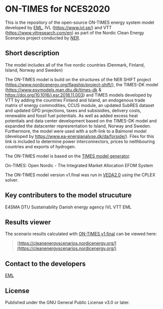 # ON-TIMES for NCES2020

This is the repository of the open-source ON-TIMES energy system model developed by [EML](https://energymodellinglab.com), IVL (https://www.ivl.se/) and VTT (https://www.vttresearch.com/en) as part of the Nordic Clean Energy Scenarios project conducted by [NER](https://www.nordicenergy.org/).


## Short description

The model includes all of the five nordic countries (Denmark, Finland, Island, Norway and Sweden)

The ON-TIMES model is build on the structures of the NER SHIFT project (https://www.nordicenergy.org/flagship/project-shift/), the TIMES-DK model (https://www.esymodels.man.dtu.dk/times-dk & https://doi.org/10.1016/j.esr.2018.11.003) and TIMES models developed by VTT by adding the countries Finland and Island, an endogenous trade matrix of energy commodities, CCUS module, an updated SubRES dataset and updated GPD projections, taxes and subsisidies, delivery costs, renewable and fossil fuel potentials. As well as added excess heat potentials and data center development based on the TIMES-DK model and expanded the datacenter represrentation to Island, Norway and Sweden. Furthermore, the model were used with a soft-link to a Balmorel model (developed by https://www.ea-energianalyse.dk/da/forside/). Files for this link is included to determine power interconnectors, prices to neithbouring countries and exports of hydrogen. 

The ON-TIMES model is based on the [TIMES model generator](https://iea-etsap.org/index.php/etsap-tools/model-generators/times).

On-TIMES: Open Nordic - The Integrated Market Allocation EFOM System

The ON-TIMES model version v1.final was run in [VEDA2.0](https://iea-etsap.org/index.php/etsap-tools/data-handling-shells/veda) using the CPLEX solver.

## Key contributers to the model strucuture 

E4SMA
DTU Sustainability
Danish energy agency 
IVL
VTT
EML

## Results viewer

The scenario results calculated with [ON-TIMES v1.final](https://github.com/NordicEnergyResearch/NCES2020/releases/tag/v1.final) can be viewed here:
> [https://cleanenergyscenarios.nordicenergy.org/](https://cleanenergyscenarios.nordicenergy.org/)

## Contact to the developers

[EML](mailto:eml@energymodellinglab.com)


## License

Published under the GNU General Public License v3.0 or later.
